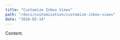 ```yaml
---
title: "Customize Inbox Views"
path: "/docs/customization/customize-inbox-views"
date: "2018-02-14"
---
```


Content.


